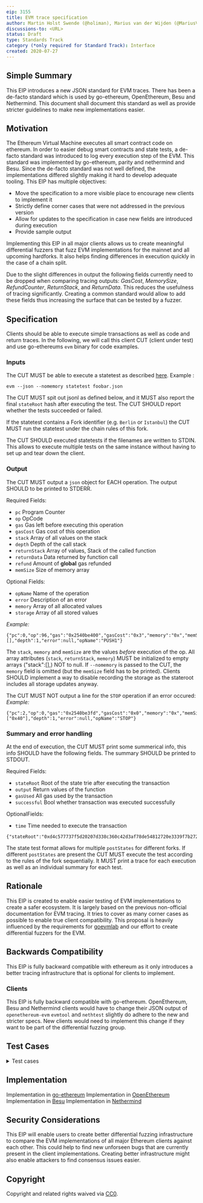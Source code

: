 ```yaml
---
eip: 3155
title: EVM trace specification
author: Martin Holst Swende (@holiman), Marius van der Wijden (@MariusVanDerWijden)
discussions-to: <URL>
status: Draft
type: Standards Track
category (*only required for Standard Track): Interface
created: 2020-07-27
---
```


<!--You can leave these HTML comments in your merged EIP and delete the visible duplicate text guides, they will not appear and may be helpful to refer to if you edit it again. This is the suggested template for new EIPs. Note that an EIP number will be assigned by an editor. When opening a pull request to submit your EIP, please use an abbreviated title in the filename, `eip-draft_title_abbrev.md`. The title should be 44 characters or less.-->

## Simple Summary
<!--"If you can't explain it simply, you don't understand it well enough." Provide a simplified and layman-accessible explanation of the EIP.-->
This EIP introduces a new JSON standard for EVM traces. There has been a de-facto standard which is used by go-ethereum, OpenEthereum, Besu and Nethermind. This document shall document this standard as well as provide stricter guidelines to make new implementations easier.

## Motivation
<!--The motivation is critical for EIPs that want to change the Ethereum protocol. It should clearly explain why the existing protocol specification is inadequate to address the problem that the EIP solves. EIP submissions without sufficient motivation may be rejected outright.-->
The Ethereum Virtual Machine executes all smart contract code on ethereum. In order to easier debug smart contracts and state tests, a de-facto standard was introduced to log every execution step of the EVM. This standard was implemented by go-ethereum, parity and nethermind and Besu. Since the de-facto standard was not well defined, the implementations differed slightly making it hard to develop adequate tooling.
This EIP has multiple objectives:
- Move the specification to a more visible place to encourage new clients to implement it
- Strictly define corner cases that were not addressed in the previous version
- Allow for updates to the specification in case new fields are introduced during execution
- Provide sample output

Implementing this EIP in all major clients allows us to create meaningful differential fuzzers that fuzz EVM implementations for the mainnet and all upcoming hardforks.
It also helps finding differences in execution quickly in the case of a chain split.

Due to the slight differences in output the following fields currently need to be dropped when comparing tracing outputs: $GasCost$, $MemorySize$, $RefundCounter$, $ReturnStack$, and $ReturnData$. This reduces the usefulness of tracing significantly. Creating a common standard would allow to add these fields thus increasing the surface that can be tested by a fuzzer.

## Specification
<!--The technical specification should describe the syntax and semantics of any new feature. The specification should be detailed enough to allow competing, interoperable implementations for any of the current Ethereum platforms (go-ethereum, parity, cpp-ethereum, ethereumj, ethereumjs, and [others](https://github.com/ethereum/wiki/wiki/Clients)).-->
Clients should be able to execute simple transactions as well as code and return traces. In the following, we will call this client CUT (client under test) and use go-ethereums `evm` binary for code examples. 

### Inputs

The CUT MUST be able to execute a statetest as described [here](https://www.ethdocs.org/en/latest/contracts-and-transactions/ethereum-tests/state_tests/index.html).
Example :
``` 
evm --json --nomemory statetest foobar.json 
```
The CUT MUST spit out jsonl as defined below, and it MUST also report the final `stateRoot` hash after executing the test. The CUT SHOULD report whether the tests succeeded or failed.

If the statetest contains a Fork identifier (e.g. `Berlin` or `Istanbul`) the CUT MUST run the statetest under the chain rules of this fork.

The CUT SHOULD executed statetests if the filenames are written to STDIN. This allows to execute multiple tests on the same instance without having to set up and tear down the client.

### Output

The CUT MUST output a `json` object for EACH operation. The output SHOULD to be printed to STDERR.

Required Fields: 
- `pc` Program Counter
- `op` OpCode
- `gas` Gas left before executing this operation
- `gasCost` Gas cost of this operation
- `stack` Array of all values on the stack
- `depth` Depth of the call stack
- `returnStack` Array of values, Stack of the called function
- `returnData` Data returned by function call
- `refund` Amount of **global** gas refunded
- `memSize` Size of memory array

Optional Fields: 
- `opName` Name of the operation
- `error` Description of an error 
- `memory` Array of all allocated values
- `storage` Array of all stored values

*Example:* 
```
{"pc":0,"op":96,"gas":"0x2540be400","gasCost":"0x3","memory":"0x","memSize":0,"stack":[],"depth":1,"error":null,"opName":"PUSH1"}
```

The `stack`, `memory` and `memSize` are the values _before_ execution of the op. 
All array attributes (`stack`, `returnStack`, `memory`) MUST be initialized to empty arrays ("stack":[],) NOT to null.
If `--nomemory` is passed to the CUT, the `memory` field is omitted (but the `memSize` field has to be printed).
Clients SHOULD implement a way to disable recording the storage as the stateroot includes all storage updates anyway.

The CUT MUST NOT output a line for the `STOP` operation if an error occured:
*Example:* 
```
{"pc":2,"op":0,"gas":"0x2540be3fd","gasCost":"0x0","memory":"0x","memSize":0,"stack":["0x40"],"depth":1,"error":null,"opName":"STOP"}
```

### Summary and error handling

At the end of execution, the CUT MUST print some summerical info, this info SHOULD have the following fields. The summary SHOULD be printed to STDOUT.

Required Fields: 
- `stateRoot` Root of the state trie after executing the transaction
- `output` Return values of the function
- `gasUsed` All gas used by the transaction
- `successful` Bool whether transaction was executed successfully

OptionalFields:
- `time` Time needed to execute the transaction
```
{"stateRoot":"0xd4c577737f5d20207d338c360c42d3af78de54812720e3339f7b27293ef195b7","output":"","gasUsed":"0x3","successful":"true","time":141485}
```

The state test format allows for multiple `postStates` for different forks.
If different `postStates` are present the CUT MUST execute the test according to the rules of the fork sequentially.
It MUST print a trace for each execution as well as an individual summary for each test.


## Rationale
<!--The rationale fleshes out the specification by describing what motivated the design and why particular design decisions were made. It should describe alternate designs that were considered and related work, e.g. how the feature is supported in other languages. The rationale may also provide evidence of consensus within the community, and should discuss important objections or concerns raised during discussion.-->
This EIP is created to enable easier testing of EVM implementations to create a safer ecosystem. It is largely based on the previous non-official documentation for EVM tracing. It tries to cover as many corner cases as possible to enable true client compatibility.
This proposal is heavily influenced by the requirements for [goevmlab](https://github.com/holiman/goevmlab) and our effort to create differential fuzzers for the EVM.

## Backwards Compatibility
<!--All EIPs that introduce backwards incompatibilities must include a section describing these incompatibilities and their severity. The EIP must explain how the author proposes to deal with these incompatibilities. EIP submissions without a sufficient backwards compatibility treatise may be rejected outright.-->
This EIP is fully backward compatible with ethereum as it only introduces a better tracing infrastructure that is optional for clients to implement.

### Clients
This EIP is fully backward compatible with go-ethereum. OpenEthereum, Besu and Nethermind clients would have to change their JSON output of `openethereum-evm` `evmtool` and `nethtest` slightly do adhere to the new and stricter specs. New clients would need to implement this change if they want to be part of the differential fuzzing group.

## Test Cases
<!--Test cases for an implementation are mandatory for EIPs that are affecting consensus changes. Other EIPs can choose to include links to test cases if applicable.-->
<details><summary>Test cases</summary>

```bash
$evm --code 6040 --json run
{"pc":0,"op":96,"gas":"0x2540be400","gasCost":"0x3","memory":"0x","memSize":0,"stack":[],"depth":1,"error":null,"opName":"PUSH1"}
{"pc":2,"op":0,"gas":"0x2540be3fd","gasCost":"0x0","memory":"0x","memSize":0,"stack":["0x40"],"depth":1,"error":null,"opName":"STOP"}
{"output":"","gasUsed":"0x3","time":141485}
``` 

```json
{
 "TraceTest": {
  "env": {
   "currentCoinbase": "b94f5374fce5edbc8e2a8697c15331677e6ebf0b",
   "currentDifficulty": "0x20000",
   "currentGasLimit": "0x26e1f476fe1e22",
   "currentNumber": "0x1",
   "currentTimestamp": "0x3e8",
   "previousHash": "0x0000000000000000000000000000000000000000000000000000000000000000"
  },
  "pre": {
   "0x00000000000000000000000000000ca1100b1a7e": {
    "code": "0x6040",
    "storage": {},
    "balance": "0x0",
    "nonce": "0x0"
   },
   "0xa94f5374fce5edbc8e2a8697c15331677e6ebf0b": {
    "code": "0x",
    "storage": {},
    "balance": "0xffffffff",
    "nonce": "0x0"
   }
  },
  "transaction": {
   "gasPrice": "0x1",
   "nonce": "0x0",
   "to": "0x00000000000000000000000000000Ca1100b1A7E",
   "data": [
    "0x80e3193e421154d1de1cd3a0b425cc21eaa184eb2ec89a756a8e4624"
   ],
   "gasLimit": [
    "0x7a1200"
   ],
   "value": [
    "0x4862"
   ],
   "secretKey": "0x45a915e4d060149eb4365960e6a7a45f334393093061116b197e3240065ff2d8"
  },
  "out": "0x",
  "post": {
   "Istanbul": [
    {
     "hash": "3f7878bb9cd21378f7eb0a2d26e24f11abca4709482cc92e31c1a8a9e4aeeed5",
     "logs": "1dcc4de8dec75d7aab85b567b6ccd41ad312451b948a7413f0a142fd40d49347",
     "indexes": {
      "data": 0,
      "gas": 0,
      "value": 0
     }
    }
   ], 
   "Berlin": [
    {
     "hash": "3f7878bb9cd21378f7eb0a2d26e24f11abca4709482cc92e31c1a8a9e4aeeed5",
     "logs": "1dcc4de8dec75d7aab85b567b6ccd41ad312451b948a7413f0a142fd40d49347",
     "indexes": {
      "data": 0,
      "gas": 0,
      "value": 0
     }
    }
   ]
  }
 }
}
```

```bash
$evm --nomemory --json statetest test.json
{"pc":0,"op":96,"gas":"0x79be38","gasCost":"0x3","memory":"0x","memSize":0,"stack":[],"returnStack":[],"returnData":"0x","depth":1,"refund":0,"opName":"PUSH1","error":""}
{"pc":2,"op":0,"gas":"0x79be35","gasCost":"0x0","memory":"0x","memSize":0,"stack":["0x40"],"returnStack":[],"returnData":"0x","depth":1,"refund":0,"opName":"STOP","error":""}
{"output":"","gasUsed":"0x3","time":166351}
{"stateRoot": "3f7878bb9cd21378f7eb0a2d26e24f11abca4709482cc92e31c1a8a9e4aeeed5"}
{"pc":0,"op":96,"gas":"0x79be38","gasCost":"0x3","memory":"0x","memSize":0,"stack":[],"returnStack":[],"returnData":"0x","depth":1,"refund":0,"opName":"PUSH1","error":""}
{"pc":2,"op":0,"gas":"0x79be35","gasCost":"0x0","memory":"0x","memSize":0,"stack":["0x40"],"returnStack":[],"returnData":"0x","depth":1,"refund":0,"opName":"STOP","error":""}
{"output":"","gasUsed":"0x3","time":50655}
{"stateRoot": "3f7878bb9cd21378f7eb0a2d26e24f11abca4709482cc92e31c1a8a9e4aeeed5"}
[
  {
    "name": "TraceTest",
    "pass": true,
    "fork": "Istanbul"
  },
  {
    "name": "TraceTest",
    "pass": true,
    "fork": "Berlin"
  }
]
```

</details>


## Implementation
<!--The implementations must be completed before any EIP is given status "Final", but it need not be completed before the EIP is accepted. While there is merit to the approach of reaching consensus on the specification and rationale before writing code, the principle of "rough consensus and running code" is still useful when it comes to resolving many discussions of API details.-->
Implementation in [go-ethereum](https://github.com/ethereum/go-ethereum/tree/master/cmd/evm)
Implementation in [OpenEthereum](https://github.com/openethereum/openethereum/tree/master/evmbin)
Implementation in [Besu](https://github.com/hyperledger/besu/tree/master/ethereum/evmtool)
Implementation in [Nethermind](https://github.com/NethermindEth/nethermind/tree/master/src/Nethermind/Nethermind.State.Test.Runner)


## Security Considerations
<!--All EIPs must contain a section that discusses the security implications/considerations relevant to the proposed change. Include information that might be important for security discussions, surfaces risks and can be used throughout the life cycle of the proposal. E.g. include security-relevant design decisions, concerns, important discussions, implementation-specific guidance and pitfalls, an outline of threats and risks and how they are being addressed. EIP submissions missing the "Security Considerations" section will be rejected. An EIP cannot proceed to status "Final" without a Security Considerations discussion deemed sufficient by the reviewers.-->
This EIP will enable users to create better differential fuzzing infrastructure to compare the EVM implementations of all major Ethereum clients against each other. This could help to find new unforseen bugs that are currently present in the client implementations. 
Creating better infrastructure might also enable attackers to find consensus issues easier.

## Copyright
Copyright and related rights waived via [CC0](https://creativecommons.org/publicdomain/zero/1.0/).
